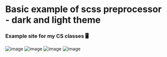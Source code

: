 # Basic example of scss preprocessor - dark and light theme
### Example site for my CS classes 🖥️

![image](https://user-images.githubusercontent.com/72972091/120121319-0c973c00-c1a3-11eb-9da3-7a03776953dd.png)
![image](https://user-images.githubusercontent.com/72972091/120121327-1ae55800-c1a3-11eb-9211-bba79b15cf96.png)
![image](https://user-images.githubusercontent.com/72972091/120121385-7283c380-c1a3-11eb-80d7-29b47d6c4c53.png)
![image](https://user-images.githubusercontent.com/72972091/120121354-3d777100-c1a3-11eb-947c-9a7fe038539e.png)
